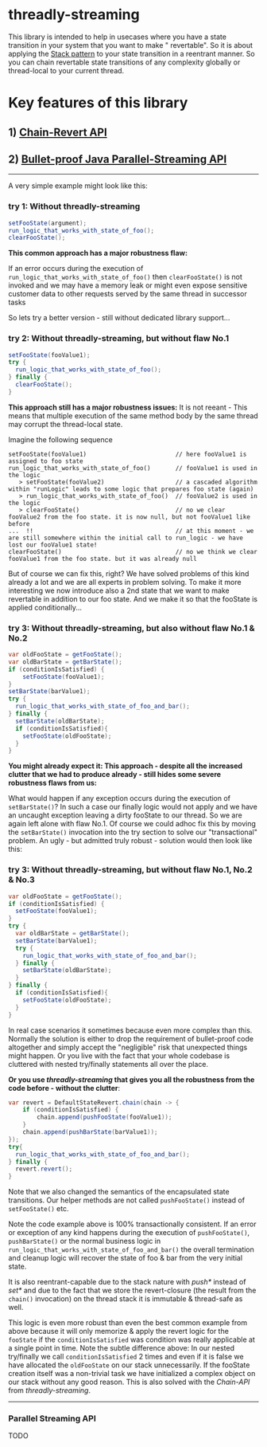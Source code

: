 # threadly-streaming

This library is intended to help in usecases where you have a state transition in your system that you want to make "
revertable". So it is about applying the [Stack pattern](https://en.wikipedia.org/wiki/Stack_(abstract_data_type)) to
your state transition in a reentrant manner. So you can chain revertable state transitions of any complexity globally or
thread-local to your current thread.

# Key features of this library
## 1) [Chain-Revert API](#chain-revert-api)
## 2) [Bullet-proof Java Parallel-Streaming API](#parallel-streaming-api)

---
A very simple example might look like this:

###  <a name="chain-revert-api"></a>try 1: Without threadly-streaming

```java
setFooState(argument);
run_logic_that_works_with_state_of_foo();
clearFooState();
```

**This common approach has a major robustness flaw:**

If an error occurs during the execution of `run_logic_that_works_with_state_of_foo()` then `clearFooState()` is not
invoked and we may have a memory leak or might even expose sensitive customer data to other requests served by the same
thread in successor tasks

So lets try a better version - still without dedicated library support...

### try 2: Without threadly-streaming, but without flaw No.1

```java
setFooState(fooValue1);
try {
  run_logic_that_works_with_state_of_foo();
} finally {
  clearFooState();
}
```

**This approach still has a major robustness issues:** It is not reeant - This means that multiple execution of the same
method body by the same thread may corrupt the thread-local state.

Imagine the following sequence

```
setFooState(fooValue1)                         // here fooValue1 is assigned to foo state
run_logic_that_works_with_state_of_foo()       // fooValue1 is used in the logic
   > setFooState(fooValue2)                    // a cascaded algorithm within "runLogic" leads to some logic that prepares foo state (again)
   > run_logic_that_works_with_state_of_foo()  // fooValue2 is used in the logic
   > clearFooState()                           // no we clear fooValue2 from the foo state. it is now null, but not fooValue1 like before
...  !!                                        // at this moment - we are still somewhere within the initial call to run_logic - we have lost our fooValue1 state!
clearFooState()                                // no we think we clear fooValue1 from the foo state. but it was already null
```

But of course we can fix this, right? We have solved problems of this kind already a lot and we are all experts in
problem solving. To make it more interesting we now introduce also a 2nd state that we want to make revertable in
addition to our foo state. And we make it so that the fooState is applied conditionally...

### try 3: Without threadly-streaming, but also without flaw No.1 & No.2

```java
var oldFooState = getFooState();
var oldBarState = getBarState();
if (conditionIsSatisfied) {
    setFooState(fooValue1);
}
setBarState(barValue1);
try {
  run_logic_that_works_with_state_of_foo_and_bar();
} finally {
  setBarState(oldBarState);
  if (conditionIsSatisfied){
    setFooState(oldFooState);
  }
}
```

**You might already expect it: This approach - despite all the increased clutter that we had to produce already - still
hides some severe robustness flaws from us:**

What would happen if any exception occurs during the execution of `setBarState()`? In such a case our finally logic
would not apply and we have an uncaught exception leaving a dirty fooState to our thread. So we are again left alone
with flaw No.1. Of course we could adhoc fix this by moving the `setBarState()` invocation into the try section to solve
our "transactional" problem. An ugly - but admitted truly robust - solution would then look like this: 

### try 3: Without threadly-streaming, but without flaw No.1, No.2 & No.3

```java
var oldFooState = getFooState();
if (conditionIsSatisfied) {
  setFooState(fooValue1);
}
try {
  var oldBarState = getBarState();
  setBarState(barValue1);
  try {
    run_logic_that_works_with_state_of_foo_and_bar();      
  } finally {
    setBarState(oldBarState);
  }
} finally {
  if (conditionIsSatisfied){
    setFooState(oldFooState);
  }  
}
```

In real case scenarios it sometimes because even more complex than this. Normally the solution is either to drop the
requirement of bullet-proof code altogether and simply accept the "negligible" risk that unexpected things might happen.
Or you live with the fact that your whole codebase is cluttered with nested try/finally statements all over the place.

**Or you use _threadly-streaming_ that gives you all the robustness from the code before - without the clutter**:

```java
var revert = DefaultStateRevert.chain(chain -> {
    if (conditionIsSatisfied) {
        chain.append(pushFooState(fooValue1));
    }
    chain.append(pushBarState(barValue1));
});
try{
  run_logic_that_works_with_state_of_foo_and_bar();
} finally {
  revert.revert();    
}
```

Note that we also changed the semantics of the encapsulated state transitions. Our helper methods are not called
`pushFooState()` instead of `setFooState()` etc.

Note the code example above is 100% transactionally consistent. If an error or exception of any kind happens during the
execution of `pushFooState()`, `pushBarState()` or the normal business logic in
`run_logic_that_works_with_state_of_foo_and_bar()` the overall termination and cleanup logic will recover the state of
foo & bar from the very initial state.

It is also reentrant-capable due to the stack nature with _push*_ instead of _set*_ and due to the fact that we store
the revert-closure (the result from the `chain()` invocation) on the thread stack it is immutable & thread-safe as well.

This logic is even more robust than even the best common example from above because it will only memorize & apply the
revert logic for the `fooState` if the `conditionIsSatisfied` was condition was really applicable at a single point in
time. Note the subtle difference above: In our nested try/finally we call `conditionIsSatisfied` 2 times and even if it
is false we have allocated the `oldFooState` on our stack unnecessarily. If the fooState creation itself was a
non-trivial task we have initialized a complex object on our stack without any good reason. This is also solved with the
_Chain-API_ from _threadly-streaming_.

---
###  <a name="parallel-streaming-api"></a>Parallel Streaming API

TODO